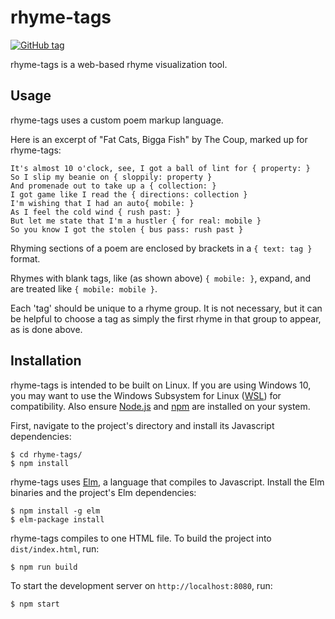 # rhyme-tags

[![GitHub tag](https://img.shields.io/github/tag/jackwillis/rhyme-tags.svg?style=flat-square)]()

rhyme-tags is a web-based rhyme visualization tool.

## Usage

rhyme-tags uses a custom poem markup language.

Here is an excerpt of "Fat Cats, Bigga Fish" by The Coup,
marked up for rhyme-tags:

    It's almost 10 o'clock, see, I got a ball of lint for { property: }
    So I slip my beanie on { sloppily: property }
    And promenade out to take up a { collection: }
    I got game like I read the { directions: collection }
    I'm wishing that I had an auto{ mobile: }
    As I feel the cold wind { rush past: }
    But let me state that I'm a hustler { for real: mobile }
    So you know I got the stolen { bus pass: rush past }
    
Rhyming sections of a poem are enclosed by brackets in a
`{ text: tag }` format.

Rhymes with blank tags, like (as shown above) `{ mobile: }`,
expand, and are treated like `{ mobile: mobile }`.

Each 'tag' should be unique to a rhyme group.
It is not necessary, but it can be helpful to choose a tag
as simply the first rhyme in that group to appear,
as is done above.

## Installation

rhyme-tags is intended to be built on Linux.
If you are using Windows 10, you may want to use the
Windows Subsystem for Linux
([WSL](https://docs.microsoft.com/en-us/windows/wsl/about))
for compatibility.
Also ensure [Node.js](https://nodejs.org)
and [npm](https://www.npmjs.com)
are installed on your system.

First, navigate to the project's directory and
install its Javascript dependencies:

    $ cd rhyme-tags/
    $ npm install

rhyme-tags uses [Elm](http://elm-lang.org),
a language that compiles to Javascript.
Install the Elm binaries and the project's Elm dependencies:

    $ npm install -g elm
    $ elm-package install

rhyme-tags compiles to one HTML file.
To build the project into `dist/index.html`, run:

    $ npm run build

To start the development server on `http://localhost:8080`, run:

    $ npm start